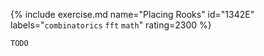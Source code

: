 {% include exercise.md name="Placing Rooks" id="1342E" labels="`combinatorics` `fft` `math`" rating=2300 %}

```
TODO
```
